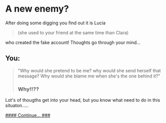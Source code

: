 # A new enemy?

After doing some digging you find out it is Lucia
>(she used to your friend at the same time than Clara)

who created
the fake account! 
Thoughts go through your mind...

## You: ##

>"Why would she pretend to be me?
 why would she send herself that message?
  Why would she blame me when she's the one behind it?"
 > ### Why!!?? ###

Lot's of thougths get into your head, but you know what need to do  in this situaton.....


[#### Continue... ###](/Final%20Proyect/section6A_closure.md)

